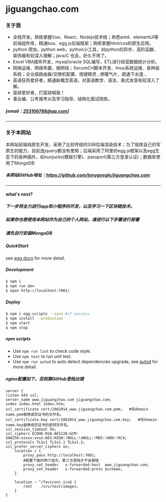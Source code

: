 # jiguangchao.com


### 关于我
* 全栈开发，熟练掌握Vue、React、Nodejs技术栈；熟悉antd、elementUI等前端组件库，精通koa、egg.js后端框架；熟练掌握html/css的原生应用。
* python 爬虫，python web，python小工具，对python的异步、高阶函数、装饰器有较深入理解；java/C 也会，好久不用了。
* Excel VBA插件开发，mysql/oracle SQL编写，ETL进行经营数据统计分析。
* 网络运维、网络布置、做网线；SecureCrt脚本开发、linux系统运维、各种装系统；企业级路由器/交换机配置、按键精灵...修暖气片，疏通下水道...
* 英语狂热爱好者，精通新概念英语，对英语教学、语法、美式发音有较深入了解。
* 篮球爱好者，打篮球喊我！
* 事业编、公考报考以及学习指导、结构化面试陪练。
##### [email：253106788@qq.com]
---

### 关于本网站
本网站前端纯原生开发，采用了比较传统的SSR后端渲染技术；为了锻炼自己的写原生的能力，目前连jquery都没有使用；后端采用了阿里的egg.js框架以及egg生态下的各种插件，如nunjucks(模板引擎)、passport(第三方登录认证)；数据库使用了MongoDB
##### 本网站GitHub地址：https://github.com/tonygeegle/jiguangchao.com

---
#### what's next?
##### 下一步将全力进行app和小程序的开发，以及学习一下区块链技术。
##### 如果你也想使用本网站作为自己的个人网站，请进行以下步骤进行部署
##### 请先自行安装MongoDB
##### QuickStart

<!-- add docs here for user -->

see [egg docs][egg] for more detail.

##### Development

```bash
$ npm i
$ npm run dev
$ open http://localhost:7001/
```

##### Deploy

```bash
$ npm i egg-scripts --save #if nessary
$ npm install --production
$ npm start
$ npm stop
```

##### npm scripts

- Use `npm run lint` to check code style.
- Use `npm test` to run unit test.
- Use `npm run autod` to auto detect dependencies upgrade, see [autod](https://www.npmjs.com/package/autod) for more detail.
##### nginx配置如下，否则第GitHub登陆出错
```nginx
server {
listen 443 ssl;
server_name www.jiguangchao.com jiguangchao.com;
index index.html index.htm;
ssl_certificate cert/2862014_www.jiguangchao.com.pem;   #将domain name.pem替换成您证书的文件名。
ssl_certificate_key cert/2862014_www.jiguangchao.com.key;   #将domain name.key替换成您证书的密钥文件名。
ssl_session_timeout 5m;
ssl_ciphers ECDHE-RSA-AES128-GCM-SHA256:xxxxx:xxxx:AES:HIGH:!NULL:!aNULL:!MD5:!ADH:!RC4;
ssl_protocols TLSv1 TLSv1.1 TLSv1.2;
ssl_prefer_server_ciphers on;
    location / {
        proxy_pass http://localhost:7001;
        #配置下面的两个指令，第三方登陆才不会报错
        proxy_set_header   x-forwarded-host  www.jiguangchao.com;
        proxy_set_header   x-forwarded-proto $scheme;
    }
	
	location ~ ^/favicon\.ico$ {
        root    /srv/test/images;
    }
}
```

[egg]: https://eggjs.org

